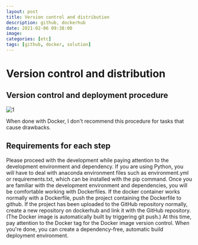 ```yaml
---
layout: post
title: Version control and distribution
description: github, dockerhub
date: 2021-02-06 09:38:00
image: 
categories: [etc]
tags: [github, docker, solution]
---
```


# Version control and distribution


## Version control and deployment procedure

![1](https://user-images.githubusercontent.com/54389889/107114983-dad52f00-68ac-11eb-983f-dd4c8bd6abe9.png)

When done with Docker, I don't recommend this procedure for tasks that cause drawbacks.

## Requirements for each step

Please proceed with the development while paying attention to the development environment and dependency. If you are using Python, you will have to deal with anaconda environment files such as environment.yml or requirements.txt, which can be installed with the pip command. Once you are familiar with the development environment and dependencies, you will be comfortable working with Dockerfiles. If the docker container works normally with a Dockerfile, push the project containing the Dockerfile to github. If the project has been uploaded to the GitHub repository normally, create a new repository on dockerhub and link it with the GitHub repository. (The Docker image is automatically built by triggering git push.) At this time, pay attention to the Docker tag for the Docker image version control. When you're done, you can create a dependency-free, automatic build deployment environment.